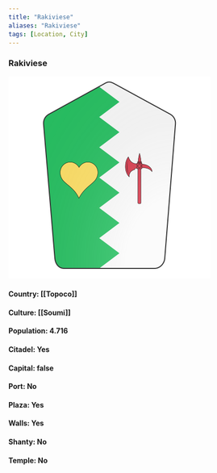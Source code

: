 ```yaml
---
title: "Rakiviese"
aliases: "Rakiviese"
tags: [Location, City]
---
```

### Rakiviese
![](attachment/9ff0912e5022a8beb22e0a432a0556b0.svg)

#### Country: [[Topoco]]

#### Culture: [[Soumi]]

#### Population: 4.716

#### Citadel: Yes

#### Capital: false

#### Port: No

#### Plaza: Yes

#### Walls: Yes

#### Shanty: No

#### Temple: No

